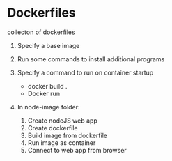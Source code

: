 # Dockerfiles
collecton of dockerfiles
1. Specify a base image
2. Run some commands to install additional programs
3. Specify a command to run on container startup
    - docker build .
    - Docker run <id>

1. In node-image folder:
    1. Create nodeJS web app
    2. Create dockerfile
    3. Build image from dockerfile
    4. Run image as container
    5. Connect to web app from browser


